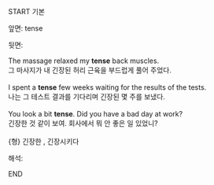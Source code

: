 START
기본

앞면:
tense


뒷면:
<div>The massage relaxed my <strong>tense</strong> back muscles. </div><div><div>그 마사지가 내 긴장된 허리 근육을 부드럽게 풀어 주었다.</div></div><div><br></div><div><div>I spent a <b>tense</b> few weeks waiting for the results of the tests. </div><div>나는 그 테스트 결과를 기다리며 긴장된 몇 주를 보냈다.</div></div><div><br></div><div><div>You look a bit <strong>tense</strong>. Did you have a bad day at work? </div><div><div>긴장한 것 같이 보여. 회사에서 뭐 안 좋은 일 있었니?</div></div></div><div><br></div><div>{형} 긴장한 , 긴장시키다</div>


해석:

END